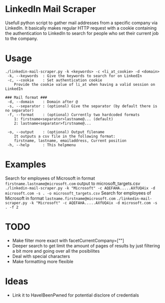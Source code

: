 # LinkedIn Mail Scraper
Usefull python script to gather mail addresses from a specific company via LinkedIn. It basically makes regular HTTP request with a cookie containing the authentication to LinkedIn to search for people who set their current job to the company.  

# Usage
```
./linkedin-mail-scraper.py -k <keywords> -c <li_at_cookie> -d <domain>
 -k, --keywords  : Give the keywords to search for on LinkedIn
 -c, --cookie    : Set authentication cookie
    Provide the cookie value of li_at when having a valid session on LinkedIn

### Mail format ### 
 -d, --domain    : Domain after @
 -s, --separator : (optional) Give the separator (by default there is no separator)
 -f, --format    : (optional) Currently two hardcoded formats
    1: firstname<separator>lastname@... (default)
    2: lastname<separator>firstname@...

 -o, --output    : (optional) Output filename
    It outputs a csv file in the following format:
    firstname, lastname, emailaddress, Current position
 -h, --help      : This helpmenu

```

# Examples
Search for employees of Microsoft in format `firstname.lastname@microsoft.com` output to microsoft_targets.csv
```./linkedin-mail-scraper.py -k "Microsoft" -c AQEFAHA.....AXfUQ4ix -d microsoft.com -s . -o microsoft_targets.csv```
Search for employees of Microsoft in format `lastname.firstname@microsoft.com`
```./linkedin-mail-scraper.py -k "Microsoft" -c AQEFAHA.....AXfUQ4ix -d microsoft.com -s . -f 2```


# TODO
* Make filter more exact with facetCurrentCompany=["<company-ID>"]
* Deeper search to get limit the amount of pages of results by just filtering a bit more and going over all the posibilites
* Deal with special characters
* Make formatting more flexible

# Ideas
* Link it to HaveIBeenPwned for potential disclore of credentials
